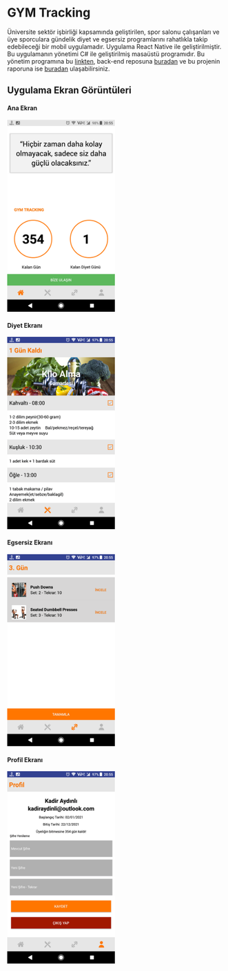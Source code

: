 # GYM Tracking

Üniversite sektör işbirliği kapsamında geliştirilen, spor salonu çalışanları ve üye sporculara gündelik diyet ve egsersiz programlarını rahatlıkla takip edebileceği bir mobil uygulamadır. Uygulama React Native ile geliştirilmiştir. Bu uygulamanın yönetimi C# ile geliştirilmiş masaüstü programıdır. Bu yönetim programına bu [linkten](https://github.com/YavuzGuloglu/GYM "buradan"), back-end reposuna [buradan](https://github.com/kadiraydinli/gymtrackingapp "buradan") ve bu projenin raporuna ise [buradan](https://drive.google.com/file/d/15sU_LWC6GhBgrN2SVdOL_1aB-xOThUj5/view "buradan") ulaşabilirsiniz.


## Uygulama Ekran Görüntüleri

#### Ana Ekran
<img src="/screenshots/home.png" width="250">

#### Diyet Ekranı
<img src="/screenshots/diet.png" width="250">

#### Egsersiz Ekranı
<img src="/screenshots/exercise.png" width="250">

#### Profil Ekranı
<img src="/screenshots/profile.png" width="250">
